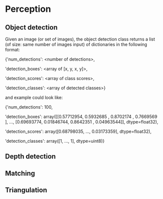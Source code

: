 # Perception

## Object detection
Given an image (or set of images), the object detection class returns a list (of size: same number of images input) of dictionaries in the following format:

{'num_detections': \<number of detections\>, 
  
'detection_boxes': \<array of [x, y, x, y]\>, 

'detection_scores': \<array of class scores\>,
  
'detection_classes': \<array of detected classes\>}

and example could look like:

{'num_detections': 100, 

'detection_boxes': array([[0.57712954, 0.5932685 , 0.8702174 , 0.7669569 ], ..., [0.69693774, 0.01846744, 0.8642351 , 0.04963544]], dtype=float32), 

'detection_scores': array([0.68798035, ..., 0.03173359], dtype=float32), 

'detection_classes': array([1, ..., 1], dtype=uint8)}

## Depth detection

## Matching

## Triangulation
